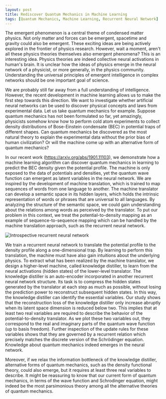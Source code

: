```yaml
---
layout: post
title: Rediscover Quantum Mechanics in Machine Learning
tags: [Quantum Mechanics, Machine Learning, Recurrent Neural Network]
---
```


The emergent phenomenon is a central theme of condensed matter physics. Not only matter and forces can be emergent, spacetime and gravity could also be emergent. These exciting ideas are being actively explored in the frontier of physics research. However, wait a moment, aren't all these physics theories themselves also emergent phenomena? This is an interesting idea. Physics theories are indeed collective neural activations in human's brain. It is unclear how the ideas of physics emerge in the neural network of a physicist, or more generally, in the physics community. Understanding the universal principles of emergent intelligence in complex networks should be one important goal of science.

We are probably still far away from a full understanding of intelligence. However, the recent development in machine learning allows us to make the first step towards this direction. We want to investigate whether artificial neural networks can be used to discover physical concepts and laws from experimental data. Let us take quantum mechanics for example. Suppose quantum mechanics has not been formulated so far, yet amazingly, physicists somehow know how to perform cold atom experiments to collect density distributions of Bose-Einstein condensate (BEC) in potential traps of different shapes. Can quantum mechanics be discovered as the most natural theory to explain the experimental data without the prior bias of human civilization? Or will the machine come up with an alternative form of quantum mechanics?

In our recent work (https://arxiv.org/abs/1901.11103), we demonstrate how a machine learning algorithm can discover quantum mechanics in learning to predict the BEC density given the potential profile. The machine is only exposed to the data of potentials and densities, yet the quantum wave function can emergent as latent variables in the neural network. We are inspired by the development of machine translation, which is trained to map sequences of words from one language to another. The machine translator can develop a semantic space in its hidden layers, which holds the intrinsic representation of words or phrases that are universal to all languages. By analyzing the structure of the semantic space, we could gain understanding about the relations among words as perceived by the translator. To put our problem in this context, we treat the potential-to-density mapping as an example of sequence-to-sequence mapping which can be handled by the machine translation approach, such as the recurrent neural network.

![Introspective recurrent neural network]({{site.baseurl}}/assets/img/figures/introspective_RNN.png)

We train a recurrent neural network to translate the potential profile to the density profile along a one-dimensional trap. By learning to perform this translation, the machine must have also gain intuitions about the underlying physics. To extract what has been realized by the machine translator, we design a higher-level machine, called knowledge distiller, to learn from the neural activations (hidden states) of the lower-level translator. The knowledge distiller is an auto-encoder incorporated in another recurrent neural network structure. Its task is to compress the hidden states generated by the translator at each step as much as possible, without losing the prediction power to reconstruct subsequent hidden states. In this way, the knowledge distiller can identify the essential variables. Our study shows that the reconstruction loss of the knowledge distiller only increase abruptly when its latent space dimension is reduced below two. This implies that at least two real variables are required to describe the behavior of the potential-to-density translator. As we plot these two variables out, they correspond to the real and imaginary parts of the quantum wave function (up to basis freedom). Further inspection of the update rules for these variables shows that they are governed by a recurrent relation which precisely matches the discrete version of the Schrödinger equation. Knowledge about quantum mechanics indeed emerges in the neural network.

Moreover, if we relax the information bottleneck of the knowledge distiller, alternative forms of quantum mechanics, such as the density functional theory, could also emerge, but it requires at least three real variables to describe. It might be reassuring to know that our current form of quantum mechanics, in terms of the wave function and Schrodinger equation, might indeed be the most parsimonious theory among all the alternative theories of quantum mechanics.   
